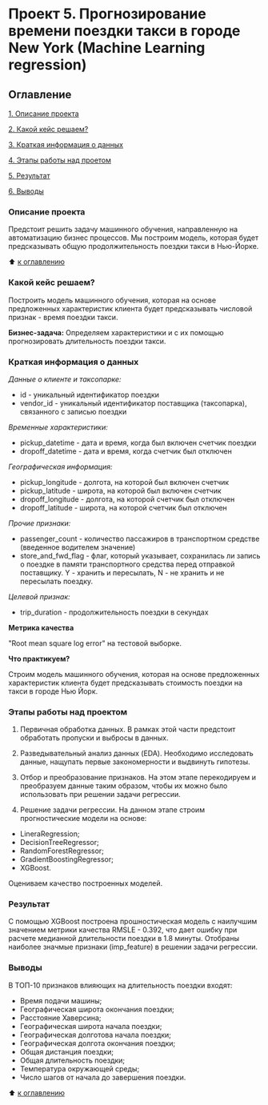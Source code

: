 # Проект 5. Прогнозирование времени поездки такси в городе New York (Machine Learning regression)

## Оглавление
[1. Описание проекта](https://github.com/Dushka97/SkillFactory/blob/main/project_5/README_ML_regression.md#Описание-проекта)

[2. Какой кейс решаем?](https://github.com/Dushka97/SkillFactory/blob/main/project_5/README_ML_regression.md#Какой-кейс-решаем-?)

[3. Краткая информация о данных](https://github.com/Dushka97/SkillFactory/blob/main/project_5/README_ML_regression.md#Краткая-информация-о-данных)

[4. Этапы работы над проетом](https://github.com/Dushka97/SkillFactory/blob/main/project_5/README_ML_regression.md#Этапы-работы-над-проектом)

[5. Результат](https://github.com/Dushka97/SkillFactory/blob/main/project_5/README_ML_regression.md#Результат)

[6. Выводы](https://github.com/Dushka97/SkillFactory/blob/main/project_5/README_ML_regression.md#Выводы)

### Описание проекта
Предстоит решить задачу машинного обучения, направленную на автоматизацию бизнес процессов. Мы построим модель, которая будет предсказывать общую продолжительность поездки такси в Нью-Йорке. 

:arrow_up: [к оглавлению](https://github.com/Dushka97/SkillFactory/blob/main/project_5/README_ML_regression.md#Оглавление)

### Какой кейс решаем?

Построить модель машинного обучения, которая на основе предложенных характеристик клиента будет предсказывать числовой признак - время поездки такси.

**Бизнес-задача:**
Определяем характеристики и с их помощью прогнозировать длительность поездки такси.

### Краткая информация о данных

*Данные о клиенте и таксопарке:*
- id - уникальный идентификатор поездки
- vendor_id - уникальный идентификатор поставщика (таксопарка), связанного с записью поездки

*Временные характеристики:*
* pickup_datetime - дата и время, когда был включен счетчик поездки
* dropoff_datetime - дата и время, когда счетчик был отключен

*Географическая информация:*
* pickup_longitude -  долгота, на которой был включен счетчик
* pickup_latitude - широта, на которой был включен счетчик
* dropoff_longitude - долгота, на которой счетчик был отключен
* dropoff_latitude - широта, на которой счетчик был отключен

*Прочие признаки:*
* passenger_count - количество пассажиров в транспортном средстве (введенное водителем значение)
* store_and_fwd_flag - флаг, который указывает, сохранилась ли запись о поездке в памяти транспортного средства перед отправкой поставщику. Y - хранить и пересылать, N - не хранить и не пересылать поездку.

*Целевой признак:*
- trip_duration - продолжительность поездки в секундах

**Метрика качества**

"Root mean square log error" на тестовой выборке.

**Что практикуем?**

Строим модель машинного обучения, которая на основе предложенных характеристик клиента будет предсказывать стоимость поездки на такси в городе Нью Йорк.

### Этапы работы над проектом

1) Первичная обработка данных. В рамках этой части предстоит обработать пропуски и выбросы в данных.

2) Разведывательный анализ данных (EDA). Необходимо исследовать данные, нащупать первые закономерности и выдвинуть гипотезы.

3) Отбор и преобразование признаков. На этом этапе перекодируем и преобразуем данные таким образом, чтобы их можно было использовать при решении задачи регрессии.

4) Решение задачи регрессии. На данном этапе строим прогностические модели на основе:

- LineraRegression;
- DecisionTreeRegressor;
- RandomForestRegressor;
- GradientBoostingRegressor;
- XGBoost.

Оцениваем качество построенных моделей.


### Результат

С помощью XGBoost построена прошностическая модель с наилучшим значением метрики качества RMSLE - 0.392, что дает ошибку при расчете медианной длительности поездки в 1.8 минуты. Отобраны наиболее значмые признаки (imp_feature) в решении задачи регрессии. 

### Выводы

В ТОП-10 признаков влияющих на длительность поездки входят:
- Время подачи машины;
- Географическая широта окончания поездки;
- Расстояние Хаверсина;
- Географическая широта начала поездки;
- Географическая долготова начала поездки;
- Географическая долгота окончания поездки;
- Общая дистанция поездки;
- Общая длительность поездки;
- Температура окружающей среды;
- Число шагов от начала до завершения поездки.



:arrow_up: [к оглавлению](https://github.com/Dushka97/SkillFactory/blob/main/project_5/README_ML_regression.md#Оглавление)
